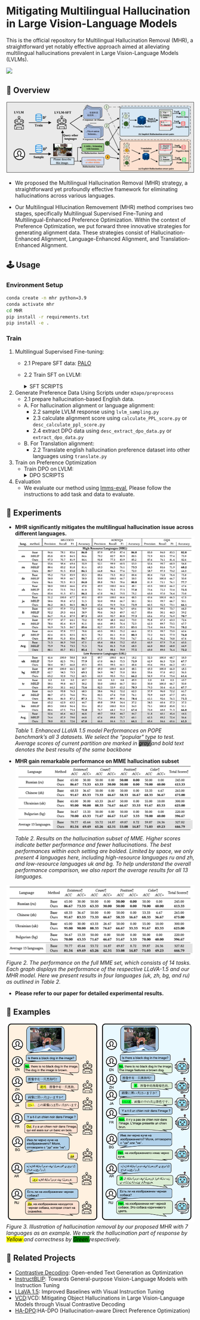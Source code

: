 
# Mitigating Multilingual Hallucination in Large Vision-Language Models
<!-- This is the official repo for Multilingual Hallucination Removal, a simple but effective method for mitigating multilingual hallucinations in LVLMs. -->
This is the official repository for Multilingual Hallucination Removal (MHR), a straightforward yet notably effective approach aimed at alleviating multilingual hallucinations prevalent in Large Vision-Language Models (LVLMs).
<div style='display:flex; gap: 0.25rem; '>
<a href='LICENCE'><img src='https://img.shields.io/badge/License-Apache 2.0-g.svg'></a>
</div>


## 🎯 Overview
![MHR](fig/main.jpg)
<!-- - We probosed Multilingual Hallucination Removal(MHR) a simple but effective hallucination removal framework on different languages. -->
- We proposed the Multilingual Hallucination Removal (MHR) strategy, a straightforward yet profoundly effective framework for eliminating hallucinations across various languages.
<!-- - MHR have 2 stages, namely multilingual supervised fine-tune and multilingual-enhanced preference optimization. During preference optimization, we proposed
3 method to generate alignment data, which is hallucination-enhanced alignment, language-enhanced alignment and translation-enhanced alignment. -->
- Our Multilingual Hllucination Removement (MHR) method comprises two stages, specifically Multilingual Supervised Fine-Tuning and Multilingual-Enhanced Preference Optimization. Within the context of Preference Optimization, we put forward three innovative strategies for generating alignment data. These strategies consist of Hallucination-Enhanced Alignment, Language-Enhanced Alignment, and Translation-Enhanced Alignment.


## 🕹️ Usage
### Environment Setup
```bash
conda create -n mhr python=3.9
conda activate mhr
cd MHR
pip install -r requirements.txt
pip install -e .
```

### Train


1. Multilingual Supervised Fine-tuning:
    - 2.1 Prepare SFT data: [PALO](https://huggingface.co/datasets/MBZUAI/palo_multilingual_dataset)
    - 2.2 Train SFT on LVLM:
        <details>
        <summary>SFT SCRIPTS</summary>
        ```bash
            
            PROMPT_VERSION=v1
            MODEL_VERSION=vicuna-v1-5-7b
            LM_MODEL_CKPT=lmsys/vicuna-7b-v1.5

            deepspeed m3apo/alignment/models/llava_v1_5/train_sft.py \
                --deepspeed ./scripts/zero3.json \
                --model_name_or_path $LM_MODEL_CKPT \
                --version $PROMPT_VERSION \
                --data_path ${DATA_PATH} \
                --image_folder ${img_folder} \
                --vision_tower openai/clip-vit-large-patch14 \
                --pretrain_mm_mlp_adapter ${vision_tower_path} \
                --mm_vision_select_layer -2 \
                --mm_use_im_start_end False \
                --mm_use_im_patch_token False \
                --bf16 True \
                --output_dir ${output_dir}\
                --num_train_epochs 3 \
                --per_device_train_batch_size 16 \
                --per_device_eval_batch_size 16 \
                --gradient_accumulation_steps 1 \
                --evaluation_strategy "no" \
                --save_strategy "steps" \
                --save_steps 500 \
                --save_total_limit 1 \
                --learning_rate 2e-5 \
                --weight_decay 0. \
                --warmup_ratio 0.03 \
                --lr_scheduler_type "cosine" \
                --logging_steps 1 \
                --tf32 True \
                --model_max_length 1280 \
                --gradient_checkpointing True \
                --dataloader_num_workers 4 \
                --lazy_preprocess True \
                --report_to wandb \
                --image_aspect_ratio 'pad'
            ```
            </details>
 2. Generate Preference Data Using Scripts under `m3apo/preprocess`
    - 2.1 prepare hallucination-based English data.
    - A. For hallucination alignment or language alignment:
        - 2.2 sample LVLM response using `lvlm_sampling.py`
        - 2.3 calculate alignment score using `calculate_PPL_score.py` or `desc_calculate_ppl_score.py`
        - 2.4 extract DPO data using `desc_extract_dpo_data.py` or `extract_dpo_data.py`
    - B. For Translation alignment:
        - 2.2 Translate english hallucination preference dataset into other languages using `translate.py`
 3. Train on Preference Optimization
    - Train DPO on LVLM:
        <details>
        <summary>DPO SCRIPTS</summary>
        ```bash
            accelerate launch --config_file=${accelerate_config_file}  ./train_dpo.py \
            --deepspeed ./scripts/deepspeed/zero3.json \
            --lora_enable True --lora_r 128 --lora_alpha 256 --mm_projector_lr 0 \
            --model_name_or_path ${model_name_or_path} \
            --version v1 \
            --vision_tower ${vision_tower_path} \
            --mm_projector_type mlp2x_gelu \
            --mm_vision_select_layer -2 \
            --mm_use_im_start_end False \
            --mm_use_im_patch_token False \
            --image_aspect_ratio pad \
            --group_by_modality_length True \
            --bf16 True \
            --output_dir ${ckpt_save_path} \
            --num_train_epochs 9 \
            --per_device_train_batch_size 8 \
            --per_device_eval_batch_size 4 \
            --gradient_accumulation_steps 1 \
            --evaluation_strategy "no" \
            --save_strategy "steps" \
            --save_steps ${save_steps} \
            --save_total_limit 5 \
            --learning_rate 2e-6 \
            --weight_decay 0. \
            --warmup_steps 0 \
            --lr_scheduler_type "cosine" \
            --logging_steps 1 \
            --tf32 True \
            --model_max_length 2048 \
            --gradient_checkpointing True \
            --report_to wandb \
            --run_name ${ckpt_name} \
            --dataloader_num_workers 4 \
            --lazy_preprocess True \
            --beta 0.1 \
            --hallucination_data_path ${hallucination_data} \
            --hallucination_data_type "dir_of_jsonl_desc" \
            --hallucination_ratio 1 \
            --preference_data_path ${preference_data} \
            --preference_ratio 1 \
            --preference_data_type "dir_of_jsonl_desc" \
            --translation_data_path ${translation_data} \
            --translation_ratio 1 \
            --translation_data_type "dir_of_json_desc" \
            --image_folder ${image_folder} \
            --vg_path ${vg_annotation_path} \
            --resume_from_checkpoint ${resume_from_checkpoint}
        ```
        </details>
4. Evaluation
    - We evaluate our method using [lmms-eval](https://github.com/EvolvingLMMs-Lab/lmms-eval), Please follow the instructions to add task and data to evaluate.


## 🏅 Experiments
- **MHR significantly mitigates the multilingual hallucination issue across different languages.**
![exp1](fig/pope_res.jpg)
*Table 1. Enhanced LLaVA 1.5 model Performances on POPE benchmark’s all 3 datasets. We select the “popular" type to test.
Average scores of current partition are marked in <mark style="background-color: gray"> gray </mark> and bold text denotes the best results of the same backbone*

- **MHR gain remarkable performance on MME hallucination subset**
![exp2](fig/mme_res.jpg)
*Table 2. Results on the hallucination subset of MME. Higher scores indicate better performance and fewer hallucinations. The
best performances within each setting are bolded. Limited by space, we only present 4 languages here, including high-resource
languages ru and zh, and low-resource languages uk and bg. To help understand the overall performance comparison, we also
report the average results for all 13 languages.*

![exp2](fig/mme_res.jpg)
*Figure 2. The performance on the full MME set, which consists of 14 tasks. Each graph displays the performance of the
respective LLaVA-1.5 and our MHR model. Here we present results in four languages (uk, zh, bg, and ru) as outlined in Table 2.*

- **Please refer to our paper for detailed experimental results.**



## 📌 Examples
![Case1](fig/qualitive.jpg)
*Figure 3. Illustration of hallucination removal by our proposed MHR with 7 languages as an example. We mark the hallucination part of response by <mark style="background-color: yellow"> Yellow </mark> and correctness by <mark style="background-color: green"> Green </mark> respectively.*




## 📝 Related Projects
- [Contrastive Decoding](https://github.com/XiangLi1999/ContrastiveDecoding): Open-ended Text Generation as Optimization
- [InstructBLIP](https://github.com/salesforce/LAVIS/tree/main/projects/instructblip): Towards General-purpose Vision-Language Models with Instruction Tuning
- [LLaVA 1.5](https://github.com/haotian-liu/LLaVA): Improved Baselines with Visual Instruction Tuning
- [VCD](https://github.com/DAMO-NLP-SG/VCD):VCD: Mitigating Object Hallucinations in Large Vision-Language Models through Visual Contrastive Decoding
- [HA-DPO](https://github.com/opendatalab/HA-DPO):HA-DPO (Hallucination-aware Direct Preference Optimization) 

